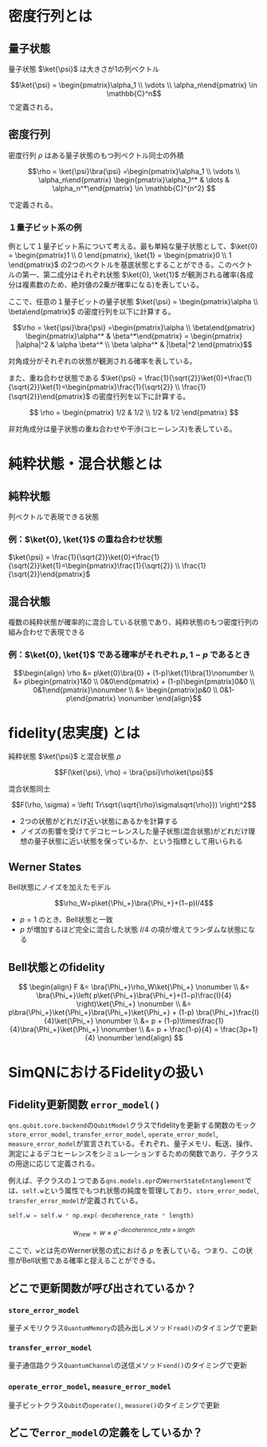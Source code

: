 # 密度行列とは
## 量子状態
量子状態 $`\ket{\psi}`$ は大きさが1の列ベクトル

$$\ket{\psi} = \begin{pmatrix}\alpha_1 \\ \vdots \\ \alpha_n\end{pmatrix} \in \mathbb{C}^n$$
で定義される。

## 密度行列
密度行列 $`\rho`$ はある量子状態のもつ列ベクトル同士の外積

$$\rho = \ket{\psi}\bra{\psi} =\begin{pmatrix}\alpha_1 \\ \vdots \\ \alpha_n\end{pmatrix} \begin{pmatrix}\alpha_1^* & \dots & \alpha_n^*\end{pmatrix} \in \mathbb{C}^{n^2} $$

で定義される。

### １量子ビット系の例
例として１量子ビット系について考える。最も単純な量子状態として、$`\ket{0} = \begin{pmatrix}1 \\ 0 \end{pmatrix}, \ket{1} = \begin{pmatrix}0 \\ 1 \end{pmatrix}`$ の2つのベクトルを基底状態とすることができる。このベクトルの第一、第二成分はそれぞれ状態 $`\ket{0}, \ket{1}`$ が観測される確率(各成分は複素数のため、絶対値の2乗が確率になる)を表している。

ここで、任意の１量子ビットの量子状態 $`\ket{\psi} = \begin{pmatrix}\alpha \\ \beta\end{pmatrix}`$ の密度行列を以下に計算する。 

$$\rho = \ket{\psi}\bra{\psi} =\begin{pmatrix}\alpha \\ \beta\end{pmatrix} \begin{pmatrix}\alpha^* & \beta^*\end{pmatrix} = \begin{pmatrix}
  |\alpha|^2 & \alpha \beta^* \\
  \beta \alpha^* & |\beta|^2
\end{pmatrix}$$

対角成分がそれぞれの状態が観測される確率を表している。

また、重ね合わせ状態である $`\ket{\psi} = \frac{1}{\sqrt{2}}\ket{0}+\frac{1}{\sqrt{2}}\ket{1}=\begin{pmatrix}\frac{1}{\sqrt{2}} \\ \frac{1}{\sqrt{2}}\end{pmatrix}`$ の密度行列を以下に計算する。

$$
\rho = \begin{pmatrix}
  1/2 & 1/2 \\
  1/2 & 1/2
\end{pmatrix}
$$

非対角成分は量子状態の重ね合わせや干渉(コヒーレンス)を表している。

# 純粋状態・混合状態とは
## 純粋状態
列ベクトルで表現できる状態
### 例：$`\ket{0}, \ket{1}`$ の重ね合わせ状態
$`\ket{\psi} = \frac{1}{\sqrt{2}}\ket{0}+\frac{1}{\sqrt{2}}\ket{1}=\begin{pmatrix}\frac{1}{\sqrt{2}} \\ \frac{1}{\sqrt{2}}\end{pmatrix}`$

## 混合状態
複数の純粋状態が確率的に混合している状態であり、純粋状態のもつ密度行列の組み合わせで表現できる
### 例：$`\ket{0}, \ket{1}`$ である確率がそれぞれ $p, 1-p$ であるとき

$$\begin{align}
  \rho &= p\ket{0}\bra{0} + (1-p)\ket{1}\bra{1}\nonumber \\
&= p\begin{pmatrix}1&0 \\ 0&0\end{pmatrix} + (1-p)\begin{pmatrix}0&0 \\ 0&1\end{pmatrix}\nonumber \\ &= \begin{pmatrix}p&0 \\ 0&1-p\end{pmatrix} \nonumber
\end{align}$$

# fidelity(忠実度) とは
純粋状態 $`\ket{\psi}`$ と混合状態 $`\rho`$

$$F(\ket{\psi}, \rho) = \bra{\psi}\rho\ket{\psi}$$

混合状態同士

$$F(\rho, \sigma) = \left( Tr\sqrt{\sqrt{\rho}\sigma\sqrt{\rho}}) \right)^2$$

- 2つの状態がどれだけ近い状態にあるかを計算する
- ノイズの影響を受けてデコヒーレンスした量子状態(混合状態)がどれだけ理想の量子状態に近い状態を保っているか、という指標として用いられる
## Werner States
Bell状態にノイズを加えたモデル

$$\rho_W=p\ket{\Phi_+}\bra{\Phi_+}+(1−p)I/4
​$$

- $`p=1`$ のとき、Bell状態と一致
- $`p`$ が増加するほど完全に混合した状態 $`I/4`$ の項が増えてランダムな状態になる
## Bell状態とのfidelity
$$ \begin{align}
F &= \bra{\Phi_+}\rho_W\ket{\Phi_+} \nonumber \\
&= \bra{\Phi_+}\left( p\ket{\Phi_+}\bra{\Phi_+}+(1−p)\frac{I}{4} \right)\ket{\Phi_+} \nonumber \\
&= p\bra{\Phi_+}\ket{\Phi_+}\bra{\Phi_+}\ket{\Phi_+} + (1-p) \bra{\Phi_+}\frac{I}{4}\ket{\Phi_+} \nonumber \\
&= p + (1-p)\times\frac{1}{4}\bra{\Phi_+}\ket{\Phi_+} \nonumber \\
&= p + \frac{1-p}{4} = \frac{3p+1}{4} \nonumber
\end{align} $$

# SimQNにおけるFidelityの扱い
## Fidelity更新関数 `error_model()`
`qns.qubit.core.backend`の`QubitModel`クラスでfidelityを更新する関数のモック`store_error_model`, `transfer_error_model`, `operate_error_model`, `measure_error_model`が宣言されている。それぞれ、量子メモリ、転送、操作、測定によるデコヒーレンスをシミュレーションするための関数であり、子クラスの用途に応じて定義される。

例えば、子クラスの１つである`qns.models.epr`の`WernerStateEntanglement`では、`self.w`という属性でもつれ状態の純度を管理しており、`store_error_model`, `transfer_error_model`が定義されている。
```python
self.w = self.w * np.exp(-decoherence_rate * length)
```

$$
w_{new} = w \times e^{-decoherence\_rate \times length}
$$

ここで、`w`とは先のWerner状態の式における $`p`$ を表している。つまり、この状態がBell状態である確率と捉えることができる。

## どこで更新関数が呼び出されているか？
### `store_error_model`
量子メモリクラス`QuantumMemory`の読み出しメソッド`read()`のタイミングで更新
### `transfer_error_model`
量子通信路クラス`QuantumChannel`の送信メソッド`send()`のタイミングで更新
### `operate_error_model`, `measure_error_model`
量子ビットクラス`Qubit`の`operate()`, `measure()`のタイミングで更新

## どこで`error_model`の定義をしているか？
